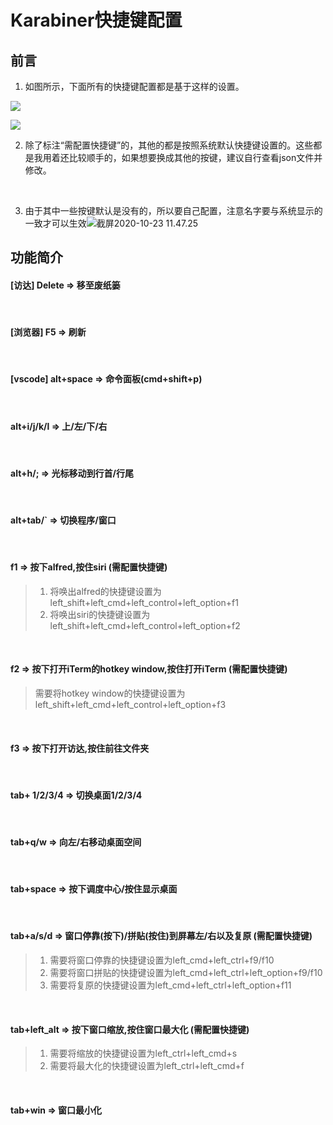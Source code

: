 # Karabiner快捷键配置

## 前言

1. 如图所示，下面所有的快捷键配置都是基于这样的设置。

![](https://i.loli.net/2020/10/24/jbczGY693oMyxpN.png)

![](https://i.loli.net/2020/10/24/aPptJRmboUs7Ehk.png)

2. 除了标注“需配置快捷键”的，其他的都是按照系统默认快捷键设置的。这些都是我用着还比较顺手的，如果想要换成其他的按键，建议自行查看json文件并修改。

<br>

3. 由于其中一些按键默认是没有的，所以要自己配置，注意名字要与系统显示的一致才可以生效![截屏2020-10-23 11.47.25](https://i.loli.net/2020/10/23/7dEegioH8L2jszG.png)

## 功能简介

#### [访达] Delete => 移至废纸篓

<br>

#### [浏览器] F5 => 刷新

<br>

#### [vscode] alt+space => 命令面板(cmd+shift+p)

<br>

#### alt+i/j/k/l => 上/左/下/右

<br>

#### alt+h/; => 光标移动到行首/行尾

<br>

#### alt+tab/` => 切换程序/窗口

<br>

#### f1 => 按下alfred,按住siri (需配置快捷键)

> 1. 将唤出alfred的快捷键设置为left_shift+left_cmd+left_control+left_option+f1
> 2. 将唤出siri的快捷键设置为left_shift+left_cmd+left_control+left_option+f2

<br>

#### f2 => 按下打开iTerm的hotkey window,按住打开iTerm (需配置快捷键)

> 需要将hotkey window的快捷键设置为left_shift+left_cmd+left_control+left_option+f3

<br>

#### f3 => 按下打开访达,按住前往文件夹

<br>

#### tab+ 1/2/3/4 => 切换桌面1/2/3/4

<br>

#### tab+q/w => 向左/右移动桌面空间

<br>

#### tab+space => 按下调度中心/按住显示桌面

<br>

#### tab+a/s/d => 窗口停靠(按下)/拼贴(按住)到屏幕左/右以及复原 (需配置快捷键)

> 1. 需要将窗口停靠的快捷键设置为left_cmd+left_ctrl+f9/f10
> 2. 需要将窗口拼贴的快捷键设置为left_cmd+left_ctrl+left_option+f9/f10
> 3. 需要将复原的快捷键设置为left_cmd+left_ctrl+left_option+f11

<br>

#### tab+left_alt => 按下窗口缩放,按住窗口最大化 (需配置快捷键)

> 1. 需要将缩放的快捷键设置为left_ctrl+left_cmd+s
> 2. 需要将最大化的快捷键设置为left_ctrl+left_cmd+f

<br>

#### tab+win => 窗口最小化

<br>
